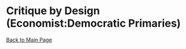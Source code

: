 # Critique by Design (Economist:Democratic Primaries)
[Back to Main Page](https://yangle-l.github.io/Lim-Portfolio)
